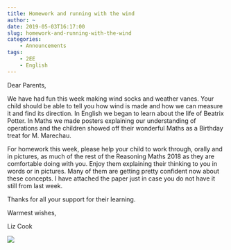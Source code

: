```yaml
---
title: Homework and running with the wind
author: ~
date: 2019-05-03T16:17:00
slug: homework-and-running-with-the-wind
categories:
    - Announcements
tags:
    - 2EE
    - English
---
```


Dear Parents,

We have had fun this week making wind socks and weather vanes.  Your child should be able to tell you how wind is made and how we can measure it and find its direction.  In English we began to learn about the life of Beatrix Potter.   In Maths we made posters explaining our understanding of operations and the children showed off their wonderful Maths as a Birthday treat for M. Marechau.

For homework this week, please help your child to work through, orally and in pictures, as much of the rest of the Reasoning Maths 2018 as they are comfortable doing with you.  Enjoy them explaining their thinking to you in words or in pictures.  Many of them are getting pretty confident now about these concepts.  I have attached the paper just in case you do not have it still from last week.  

Thanks for all your support for their learning.

Warmest wishes,

Liz Cook

[![](/images/mathsPaper.png)](/images/mathsPaper.pdf)
